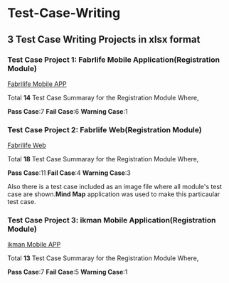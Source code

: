 # Test-Case-Writing
## 3 Test Case Writing Projects in xlsx format


### Test Case Project 1: Fabrlife Mobile Application(Registration Module)
[Fabrilife Mobile APP](https://play.google.com/store/apps/details?id=fabrilife.os.webview&hl=en&gl=US)

Total **14** Test Case Summaray for the Registration Module Where,

**Pass Case**:7
**Fail Case**:6
**Warning Case**:1


### Test Case Project 2: Fabrlife Web(Registration Module)
[Fabrilife Web](https://fabrilife.com)

Total **18** Test Case Summaray for the Registration Module Where,

**Pass Case**:11
**Fail Case**:4
**Warning Case**:3

Also there is a test case included as an image file where all module's  test case are shown.**Mind Map** application was used to make this particaular test case.

### Test Case Project 3: ikman Mobile Application(Registration Module)
[ikman Mobile APP](https://play.google.com/store/apps/details?id=lk.ikman&hl=en&gl=US)

Total **13** Test Case Summaray for the Registration Module Where,

**Pass Case**:7
**Fail Case**:5
**Warning Case**:1

